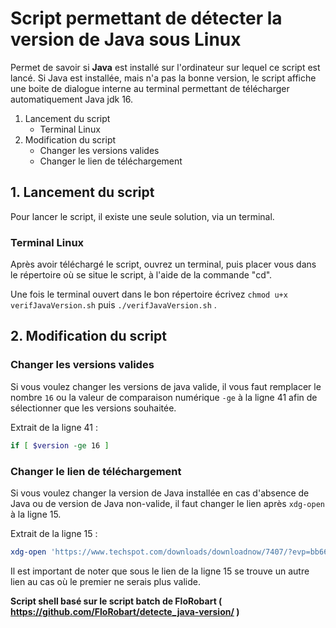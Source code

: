 # Script permettant de détecter la version de Java sous Linux
Permet de savoir si **Java** est installé sur l'ordinateur sur lequel ce script est lancé.
Si Java est installée, mais n'a pas la bonne version, le script affiche une boite de dialogue interne au terminal permettant de télécharger automatiquement Java jdk 16.

1. Lancement du script
    * Terminal Linux
2. Modification du script
    * Changer les versions valides
    * Changer le lien de téléchargement
 

## 1. Lancement du script
Pour lancer le script, il existe une seule solution, via un terminal.

### Terminal Linux
Après avoir téléchargé le script, ouvrez un terminal, puis placer vous dans le répertoire où se situe le script, à l'aide de la commande "cd".

Une fois le terminal ouvert dans le bon répertoire écrivez `chmod u+x verifJavaVersion.sh` puis `./verifJavaVersion.sh` .

## 2. Modification du script
### Changer les versions valides
Si vous voulez changer les versions de java valide, il vous faut remplacer le nombre `16` ou la valeur de comparaison numérique `-ge` à la ligne 41 afin de sélectionner que les versions souhaitée.

Extrait de la ligne 41 :
```sh
if [ $version -ge 16 ]
```


### Changer le lien de téléchargement
Si vous voulez changer la version de Java installée en cas d'absence de Java ou de version de Java non-valide, il faut changer le lien après `xdg-open` à la ligne 15.

Extrait de la ligne 15 :
```sh
xdg-open 'https://www.techspot.com/downloads/downloadnow/7407/?evp=bb667956a140a1a0a56260d7df5d40bf&file=9977' 
```

Il est important de noter que sous le lien de la ligne 15 se trouve un autre lien au cas où le premier ne serais plus valide. 

**Script shell basé sur le script batch de FloRobart ( https://github.com/FloRobart/detecte_java-version/ )**
